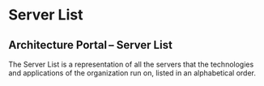 # Server List
## Architecture Portal – Server List
The Server List is a representation of all the servers that the technologies and applications of the organization run on, listed in an alphabetical order.
 